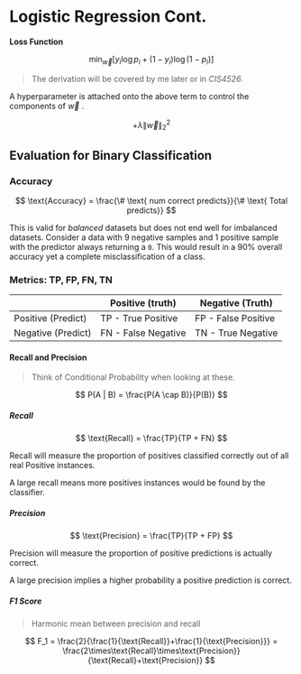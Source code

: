 # Logistic Regression Cont.

**Loss Function**

$$
\min_{\vec{w}} 
\biggr[
y_i\log{p_i} + (1-y_i)\log{(1-p_i)}
\biggr]
$$

> The derivation will be covered by me later or in *CIS4526*. 

A hyperparameter is attached onto the above term to control the components of $\vec{w}$ .

$$
+\lambda\|\vec{w}\|_2^2
$$

## Evaluation for Binary Classification
### Accuracy

$$
\text{Accuracy} = \frac{\# \text{ num correct predicts}}{\# \text{ Total predicts}}
$$

This is valid for *balanced* datasets but does not end well for imbalanced datasets. Consider a data with 9 negative samples and 1 positive sample with the predictor always returning a `0`. This would result in a 90% overall accuracy yet a complete misclassification of a class. 

### Metrics: TP, FP, FN, TN

|                    | Positive (truth)    | Negative (Truth)    |
| ------------------ | ------------------- | ------------------- |
| Positive (Predict) | TP - True Positive  | FP - False Positive |
| Negative (Predict) | FN - False Negative | TN - True Negative  | 

#### Recall and Precision

> Think of Conditional Probability when looking at these. 

$$
P(A | B) = \frac{P(A \cap B)}{P(B)}
$$

##### Recall

$$
\text{Recall} = \frac{TP}{TP + FN}
$$

Recall will measure the proportion of positives classified correctly out of all real Positive instances. 

A large recall means more positives instances would be found by the classifier.

##### Precision

$$
\text{Precision} = \frac{TP}{TP + FP}
$$

Precision will measure the proportion of positive predictions is actually correct.

A large precision implies a higher probability a positive prediction is correct. 

##### F1 Score
> Harmonic mean between precision and recall

$$
F_1 = \frac{2}{\frac{1}{\text{Recall}}+\frac{1}{\text{Precision}}} = \frac{2\times\text{Recall}\times\text{Precision}}{\text{Recall}+\text{Precision}}
$$